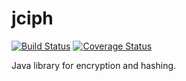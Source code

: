 # jciph

[![Build Status](https://travis-ci.org/meyfa/jciph.svg?branch=master)](https://travis-ci.org/meyfa/jciph)
[![Coverage Status](https://coveralls.io/repos/github/meyfa/jciph/badge.svg?branch=master)](https://coveralls.io/github/meyfa/jciph?branch=master)

Java library for encryption and hashing.
